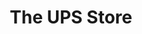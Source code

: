 ---
title: "The UPS Store"
url: /saint-petersburg/the-ups-store-roosevelt-boulevard-north/
shop: Kopieren
---